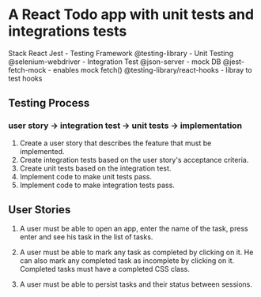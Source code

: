 # A React Todo app with unit tests and integrations tests

Stack
React
Jest - Testing Framework
@testing-library - Unit Testing
@selenium-webdriver - Integration Test
@json-server - mock DB
@jest-fetch-mock - enables mock fetch()
@testing-library/react-hooks - libray to test hooks

## Testing Process

### user story -> integration test -> unit tests -> implementation

1. Create a user story that describes the feature that must be implemented.
2. Create integration tests based on the user story's acceptance criteria.
3. Create unit tests based on the integration test.
4. Implement code to make unit tests pass.
5. Implement code to make integration tests pass.

## User Stories

1. A user must be able to open an app, enter the name of the task, press enter and see his task in the list of tasks.

2. A user must be able to mark any task as completed by clicking on it. He can also mark any completed task as incomplete by clicking on it. Completed tasks must have a completed CSS class.

3. A user must be able to persist tasks and their status between sessions.
